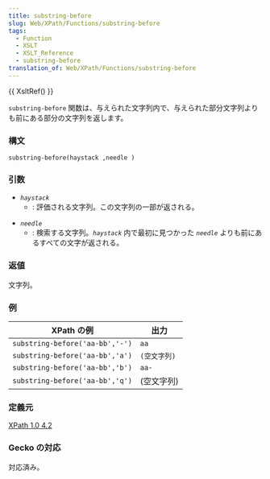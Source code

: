 ```yaml
---
title: substring-before
slug: Web/XPath/Functions/substring-before
tags:
  - Function
  - XSLT
  - XSLT_Reference
  - substring-before
translation_of: Web/XPath/Functions/substring-before
---
```

{{ XsltRef() }}

`substring-before` 関数は、与えられた文字列内で、与えられた部分文字列よりも前にある部分の文字列を返します。

### 構文

```
substring-before(haystack ,needle )
```

### 引数

- _`haystack`_
  - : 評価される文字列。この文字列の一部が返される。

<!---->

- _`needle`_
  - : 検索する文字列。_`haystack`_ 内で最初に見つかった *`needle`* よりも前にあるすべての文字が返される。

### 返値

文字列。

### 例

| XPath の例                      | 出力         |
| ------------------------------- | ------------ |
| `substring-before('aa-bb','-')` | `aa`         |
| `substring-before('aa-bb','a')` | `(空文字列)` |
| `substring-before('aa-bb','b')` | `aa-`        |
| `substring-before('aa-bb','q')` | (空文字列)   |

### 定義元

[XPath 1.0 4.2](http://www.w3.org/TR/xpath#function-substring-before)

### Gecko の対応

対応済み。
